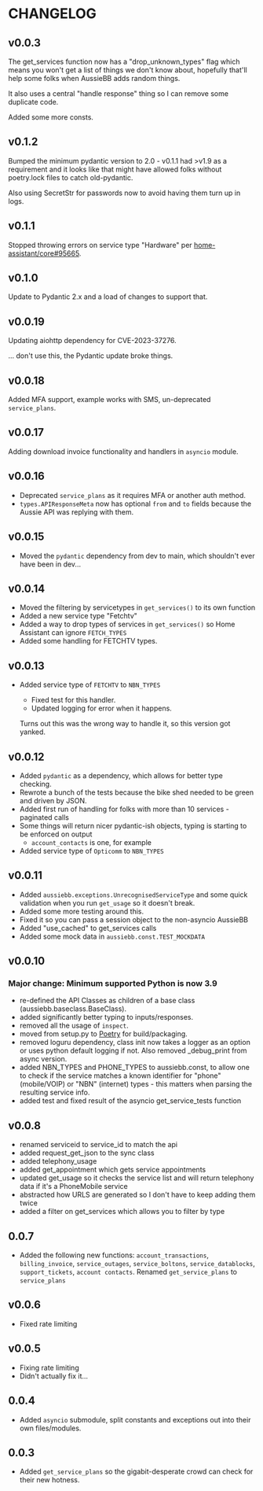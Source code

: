 # CHANGELOG

## v0.0.3

The get_services function now has a "drop_unknown_types" flag which means you won't get a list of things we don't know about, hopefully that'll help some folks when AussieBB adds random things.

It also uses a central "handle response" thing so I can remove some duplicate code.

Added some more consts.

## v0.1.2

Bumped the minimum pydantic version to 2.0 - v0.1.1 had >v1.9 as a requirement and it looks like that might have allowed folks without poetry.lock files to catch old-pydantic.

Also using SecretStr for passwords now to avoid having them turn up in logs.

## v0.1.1

Stopped throwing errors on service type "Hardware" per [home-assistant/core#95665](https://github.com/home-assistant/core/issues/95665).

## v0.1.0

Update to Pydantic 2.x and a load of changes to support that.

## v0.0.19

Updating aiohttp dependency for CVE-2023-37276.

... don't use this, the Pydantic update broke things.

## v0.0.18

Added MFA support, example works with SMS, un-deprecated `service_plans`.

## v0.0.17

Adding download invoice functionality and handlers in `asyncio` module.

## v0.0.16

- Deprecated `service_plans` as it requires MFA or another auth method.
- `types.APIResponseMeta` now has optional `from` and `to` fields because the Aussie API was replying with them.

## v0.0.15

- Moved the `pydantic` dependency from dev to main, which shouldn't ever have been in dev...

## v0.0.14

- Moved the filtering by servicetypes in `get_services()` to its own function
- Added a new service type "Fetchtv"
- Added a way to drop types of services in `get_services()` so Home Assistant can ignore `FETCH_TYPES`
- Added some handling for FETCHTV types.

## v0.0.13

- Added service type of `FETCHTV` to `NBN_TYPES`
  - Fixed test for this handler.
  - Updated logging for error when it happens.

  Turns out this was the wrong way to handle it, so this version got yanked.

## v0.0.12

- Added `pydantic` as a dependency, which allows for better type checking.
- Rewrote a bunch of the tests because the bike shed needed to be green and driven by JSON.
- Added first run of handling for folks with more than 10 services - paginated calls
- Some things will return nicer pydantic-ish objects, typing is starting to be enforced on output
  - `account_contacts` is one, for example
- Added service type of `Opticomm` to `NBN_TYPES`

## v0.0.11

- Added `aussiebb.exceptions.UnrecognisedServiceType` and some quick validation when you run `get_usage` so it doesn't break.
- Added some more testing around this.
- Fixed it so you can pass a session object to the non-asyncio AussieBB
- Added "use_cached" to get_services calls
- Added some mock data in `aussiebb.const.TEST_MOCKDATA`

## v0.0.10

### Major change: Minimum supported Python is now 3.9

- re-defined the API Classes as children of a base class (aussiebb.baseclass.BaseClass).
- added significantly better typing to inputs/responses.
- removed all the usage of `inspect`.
- moved from setup.py to [Poetry](https://python-poetry.org) for build/packaging.
- removed loguru dependency, class init now takes a logger as an option or uses python default logging if not. Also removed _debug_print from async version.
- added NBN_TYPES and PHONE_TYPES to aussiebb.const, to allow one to check if the service matches a known identifier for "phone" (mobile/VOIP) or "NBN" (internet) types - this matters when parsing the resulting service info.
- added test and fixed result of the asyncio get_service_tests function

## v0.0.8

- renamed serviceid to service_id to match the api
- added request_get_json to the sync class
- added telephony_usage
- added get_appointment which gets service appointments
- updated get_usage so it checks the service list and will return telephony data if it's a PhoneMobile service
- abstracted how URLS are generated so I don't have to keep adding them twice
- added a filter on get_services which allows you to filter by type

## 0.0.7

- Added the following new functions: `account_transactions`, `billing_invoice`, `service_outages`, `service_boltons`, `service_datablocks`, `support_tickets`, `account contacts`. Renamed `get_service_plans` to `service_plans`

## v0.0.6

- Fixed rate limiting

## v0.0.5

- Fixing rate limiting
- Didn't actually fix it...

## 0.0.4

- Added `asyncio` submodule, split constants and exceptions out into their own files/modules.

## 0.0.3

- Added `get_service_plans` so the gigabit-desperate crowd can check for their new hotness.
